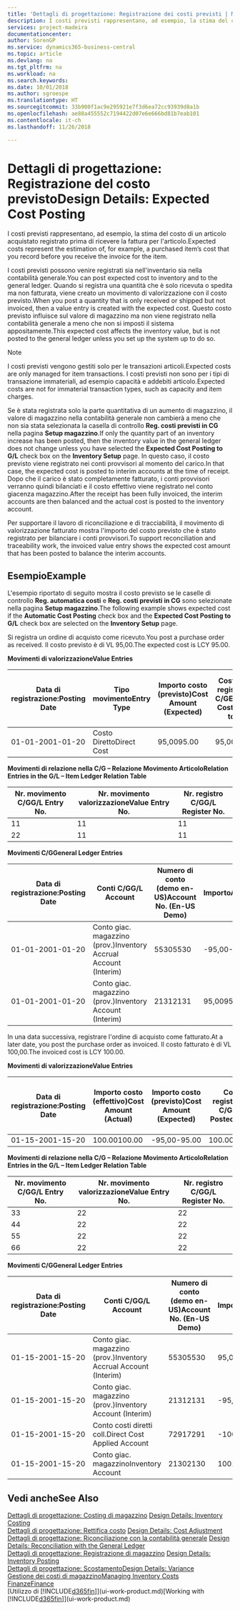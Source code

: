 ```yaml
---
title: 'Dettagli di progettazione: Registrazione dei costi previsti | Microsoft Docs'
description: I costi previsti rappresentano, ad esempio, la stima del costo di un articolo acquistato registrato prima di ricevere la fattura per l'articolo.
services: project-madeira
documentationcenter: 
author: SorenGP
ms.service: dynamics365-business-central
ms.topic: article
ms.devlang: na
ms.tgt_pltfrm: na
ms.workload: na
ms.search.keywords: 
ms.date: 10/01/2018
ms.author: sgroespe
ms.translationtype: HT
ms.sourcegitcommit: 33b900f1ac9e295921e7f3d6ea72cc93939d8a1b
ms.openlocfilehash: ae88a455552c7194422d07e6e666bd81b7eab101
ms.contentlocale: it-ch
ms.lasthandoff: 11/26/2018

---
```

# <a name="design-details-expected-cost-posting"></a><span data-ttu-id="34b40-103">Dettagli di progettazione: Registrazione del costo previsto</span><span class="sxs-lookup"><span data-stu-id="34b40-103">Design Details: Expected Cost Posting</span></span>
<span data-ttu-id="34b40-104">I costi previsti rappresentano, ad esempio, la stima del costo di un articolo acquistato registrato prima di ricevere la fattura per l'articolo.</span><span class="sxs-lookup"><span data-stu-id="34b40-104">Expected costs represent the estimation of, for example, a purchased item’s cost that you record before you receive the invoice for the item.</span></span>  

 <span data-ttu-id="34b40-105">I costi previsti possono venire registrati sia nell'inventario sia nella contabilità generale.</span><span class="sxs-lookup"><span data-stu-id="34b40-105">You can post expected cost to inventory and to the general ledger.</span></span> <span data-ttu-id="34b40-106">Quando si registra una quantità che è solo ricevuta o spedita ma non fatturata, viene creato un movimento di valorizzazione con il costo previsto.</span><span class="sxs-lookup"><span data-stu-id="34b40-106">When you post a quantity that is only received or shipped but not invoiced, then a value entry is created with the expected cost.</span></span> <span data-ttu-id="34b40-107">Questo costo previsto influisce sul valore di magazzino ma non viene registrato nella contabilità generale a meno che non si imposti il sistema appositamente.</span><span class="sxs-lookup"><span data-stu-id="34b40-107">This expected cost affects the inventory value, but is not posted to the general ledger unless you set up the system up to do so.</span></span>  

> [!NOTE]  
>  <span data-ttu-id="34b40-108">I costi previsti vengono gestiti solo per le transazioni articoli.</span><span class="sxs-lookup"><span data-stu-id="34b40-108">Expected costs are only managed for item transactions.</span></span> <span data-ttu-id="34b40-109">I costi previsti non sono per i tipi di transazione immateriali, ad esempio capacità e addebiti articolo.</span><span class="sxs-lookup"><span data-stu-id="34b40-109">Expected costs are not for immaterial transaction types, such as capacity and item charges.</span></span>  

 <span data-ttu-id="34b40-110">Se è stata registrata solo la parte quantitativa di un aumento di magazzino, il valore di magazzino nella contabilità generale non cambierà a meno che non sia stata selezionata la casella di controllo **Reg. costi previsti in CG** nella pagina **Setup magazzino**.</span><span class="sxs-lookup"><span data-stu-id="34b40-110">If only the quantity part of an inventory increase has been posted, then the inventory value in the general ledger does not change unless you have selected the **Expected Cost Posting to G/L** check box on the **Inventory Setup** page.</span></span> <span data-ttu-id="34b40-111">In questo caso, il costo previsto viene registrato nei conti provvisori al momento del carico.</span><span class="sxs-lookup"><span data-stu-id="34b40-111">In that case, the expected cost is posted to interim accounts at the time of receipt.</span></span> <span data-ttu-id="34b40-112">Dopo che il carico è stato completamente fatturato, i conti provvisori verranno quindi bilanciati e il costo effettivo viene registrato nel conto giacenza magazzino.</span><span class="sxs-lookup"><span data-stu-id="34b40-112">After the receipt has been fully invoiced, the interim accounts are then balanced and the actual cost is posted to the inventory account.</span></span>  

 <span data-ttu-id="34b40-113">Per supportare il lavoro di riconciliazione e di tracciabilità, il movimento di valorizzazione fatturato mostra l'importo del costo previsto che è stato registrato per bilanciare i conti provvisori.</span><span class="sxs-lookup"><span data-stu-id="34b40-113">To support reconciliation and traceability work, the invoiced value entry shows the expected cost amount that has been posted to balance the interim accounts.</span></span>  

## <a name="example"></a><span data-ttu-id="34b40-114">Esempio</span><span class="sxs-lookup"><span data-stu-id="34b40-114">Example</span></span>  
 <span data-ttu-id="34b40-115">L'esempio riportato di seguito mostra il costo previsto se le caselle di controllo **Reg. automatica costi** e **Reg. costi previsti in CG** sono selezionate nella pagina **Setup magazzino**.</span><span class="sxs-lookup"><span data-stu-id="34b40-115">The following example shows expected cost if the **Automatic Cost Posting** check box and the **Expected Cost Posting to G/L** check box are selected on the **Inventory Setup** page.</span></span>  

 <span data-ttu-id="34b40-116">Si registra un ordine di acquisto come ricevuto.</span><span class="sxs-lookup"><span data-stu-id="34b40-116">You post a purchase order as received.</span></span> <span data-ttu-id="34b40-117">Il costo previsto è di VL 95,00.</span><span class="sxs-lookup"><span data-stu-id="34b40-117">The expected cost is LCY 95.00.</span></span>  

 <span data-ttu-id="34b40-118">**Movimenti di valorizzazione**</span><span class="sxs-lookup"><span data-stu-id="34b40-118">**Value Entries**</span></span>  

|<span data-ttu-id="34b40-119">Data di registrazione:</span><span class="sxs-lookup"><span data-stu-id="34b40-119">Posting Date</span></span>|<span data-ttu-id="34b40-120">Tipo movimento</span><span class="sxs-lookup"><span data-stu-id="34b40-120">Entry Type</span></span>|<span data-ttu-id="34b40-121">Importo costo (previsto)</span><span class="sxs-lookup"><span data-stu-id="34b40-121">Cost Amount (Expected)</span></span>|<span data-ttu-id="34b40-122">Costo prev. registrato in C/G</span><span class="sxs-lookup"><span data-stu-id="34b40-122">Expected Cost Posted to G/L</span></span>|<span data-ttu-id="34b40-123">Costo previsto</span><span class="sxs-lookup"><span data-stu-id="34b40-123">Expected Cost</span></span>|<span data-ttu-id="34b40-124">Nr. movimento cont. articolo</span><span class="sxs-lookup"><span data-stu-id="34b40-124">Item Ledger Entry No.</span></span>|<span data-ttu-id="34b40-125">Nr. movimento</span><span class="sxs-lookup"><span data-stu-id="34b40-125">Entry No.</span></span>|  
|------------------|----------------|------------------------------|----------------------------------|-------------------|---------------------------|---------------|  
|<span data-ttu-id="34b40-126">01-01-20</span><span class="sxs-lookup"><span data-stu-id="34b40-126">01-01-20</span></span>|<span data-ttu-id="34b40-127">Costo Diretto</span><span class="sxs-lookup"><span data-stu-id="34b40-127">Direct Cost</span></span>|<span data-ttu-id="34b40-128">95,00</span><span class="sxs-lookup"><span data-stu-id="34b40-128">95.00</span></span>|<span data-ttu-id="34b40-129">95,00</span><span class="sxs-lookup"><span data-stu-id="34b40-129">95.00</span></span>|<span data-ttu-id="34b40-130">Sì</span><span class="sxs-lookup"><span data-stu-id="34b40-130">Yes</span></span>|<span data-ttu-id="34b40-131">1</span><span class="sxs-lookup"><span data-stu-id="34b40-131">1</span></span>|<span data-ttu-id="34b40-132">1</span><span class="sxs-lookup"><span data-stu-id="34b40-132">1</span></span>|  

 <span data-ttu-id="34b40-133">**Movimenti di relazione nella C/G – Relazione Movimento Articolo**</span><span class="sxs-lookup"><span data-stu-id="34b40-133">**Relation Entries in the G/L – Item Ledger Relation Table**</span></span>  

|<span data-ttu-id="34b40-134">Nr. movimento C/G</span><span class="sxs-lookup"><span data-stu-id="34b40-134">G/L Entry No.</span></span>|<span data-ttu-id="34b40-135">Nr. movimento valorizzazione</span><span class="sxs-lookup"><span data-stu-id="34b40-135">Value Entry No.</span></span>|<span data-ttu-id="34b40-136">Nr. registro C/G</span><span class="sxs-lookup"><span data-stu-id="34b40-136">G/L Register No.</span></span>|  
|--------------------|---------------------|-----------------------|  
|<span data-ttu-id="34b40-137">1</span><span class="sxs-lookup"><span data-stu-id="34b40-137">1</span></span>|<span data-ttu-id="34b40-138">1</span><span class="sxs-lookup"><span data-stu-id="34b40-138">1</span></span>|<span data-ttu-id="34b40-139">1</span><span class="sxs-lookup"><span data-stu-id="34b40-139">1</span></span>|  
|<span data-ttu-id="34b40-140">2</span><span class="sxs-lookup"><span data-stu-id="34b40-140">2</span></span>|<span data-ttu-id="34b40-141">1</span><span class="sxs-lookup"><span data-stu-id="34b40-141">1</span></span>|<span data-ttu-id="34b40-142">1</span><span class="sxs-lookup"><span data-stu-id="34b40-142">1</span></span>|  

 <span data-ttu-id="34b40-143">**Movimenti C/G**</span><span class="sxs-lookup"><span data-stu-id="34b40-143">**General Ledger Entries**</span></span>  

|<span data-ttu-id="34b40-144">Data di registrazione:</span><span class="sxs-lookup"><span data-stu-id="34b40-144">Posting Date</span></span>|<span data-ttu-id="34b40-145">Conti C/G</span><span class="sxs-lookup"><span data-stu-id="34b40-145">G/L Account</span></span>|<span data-ttu-id="34b40-146">Numero di conto (demo en-US)</span><span class="sxs-lookup"><span data-stu-id="34b40-146">Account No. (En-US Demo)</span></span>|<span data-ttu-id="34b40-147">Importo</span><span class="sxs-lookup"><span data-stu-id="34b40-147">Amount</span></span>|<span data-ttu-id="34b40-148">Nr. movimento</span><span class="sxs-lookup"><span data-stu-id="34b40-148">Entry No.</span></span>|  
|------------------|------------------|---------------------------------|------------|---------------|  
|<span data-ttu-id="34b40-149">01-01-20</span><span class="sxs-lookup"><span data-stu-id="34b40-149">01-01-20</span></span>|<span data-ttu-id="34b40-150">Conto giac. magazzino (prov.)</span><span class="sxs-lookup"><span data-stu-id="34b40-150">Inventory Accrual Account (Interim)</span></span>|<span data-ttu-id="34b40-151">5530</span><span class="sxs-lookup"><span data-stu-id="34b40-151">5530</span></span>|<span data-ttu-id="34b40-152">-95,00</span><span class="sxs-lookup"><span data-stu-id="34b40-152">-95.00</span></span>|<span data-ttu-id="34b40-153">2</span><span class="sxs-lookup"><span data-stu-id="34b40-153">2</span></span>|  
|<span data-ttu-id="34b40-154">01-01-20</span><span class="sxs-lookup"><span data-stu-id="34b40-154">01-01-20</span></span>|<span data-ttu-id="34b40-155">Conto giac. magazzino (prov.)</span><span class="sxs-lookup"><span data-stu-id="34b40-155">Inventory Account (Interim)</span></span>|<span data-ttu-id="34b40-156">2131</span><span class="sxs-lookup"><span data-stu-id="34b40-156">2131</span></span>|<span data-ttu-id="34b40-157">95,00</span><span class="sxs-lookup"><span data-stu-id="34b40-157">95.00</span></span>|<span data-ttu-id="34b40-158">1</span><span class="sxs-lookup"><span data-stu-id="34b40-158">1</span></span>|  

 <span data-ttu-id="34b40-159">In una data successiva, registrare l'ordine di acquisto come fatturato.</span><span class="sxs-lookup"><span data-stu-id="34b40-159">At a later date, you post the purchase order as invoiced.</span></span> <span data-ttu-id="34b40-160">Il costo fatturato è di VL 100,00.</span><span class="sxs-lookup"><span data-stu-id="34b40-160">The invoiced cost is LCY 100.00.</span></span>  

 <span data-ttu-id="34b40-161">**Movimenti di valorizzazione**</span><span class="sxs-lookup"><span data-stu-id="34b40-161">**Value Entries**</span></span>  

|<span data-ttu-id="34b40-162">Data di registrazione:</span><span class="sxs-lookup"><span data-stu-id="34b40-162">Posting Date</span></span>|<span data-ttu-id="34b40-163">Importo costo (effettivo)</span><span class="sxs-lookup"><span data-stu-id="34b40-163">Cost Amount (Actual)</span></span>|<span data-ttu-id="34b40-164">Importo costo (previsto)</span><span class="sxs-lookup"><span data-stu-id="34b40-164">Cost Amount (Expected)</span></span>|<span data-ttu-id="34b40-165">Costo registrato in C/G</span><span class="sxs-lookup"><span data-stu-id="34b40-165">Cost Posted to G/L</span></span>|<span data-ttu-id="34b40-166">Costo previsto</span><span class="sxs-lookup"><span data-stu-id="34b40-166">Expected Cost</span></span>|<span data-ttu-id="34b40-167">Nr. movimento cont. articolo</span><span class="sxs-lookup"><span data-stu-id="34b40-167">Item Ledger Entry No.</span></span>|<span data-ttu-id="34b40-168">Nr. movimento</span><span class="sxs-lookup"><span data-stu-id="34b40-168">Entry No.</span></span>|  
|------------------|----------------------------|------------------------------|-------------------------|-------------------|---------------------------|---------------|  
|<span data-ttu-id="34b40-169">01-15-20</span><span class="sxs-lookup"><span data-stu-id="34b40-169">01-15-20</span></span>|<span data-ttu-id="34b40-170">100.00</span><span class="sxs-lookup"><span data-stu-id="34b40-170">100.00</span></span>|<span data-ttu-id="34b40-171">-95,00</span><span class="sxs-lookup"><span data-stu-id="34b40-171">-95.00</span></span>|<span data-ttu-id="34b40-172">100.00</span><span class="sxs-lookup"><span data-stu-id="34b40-172">100.00</span></span>|<span data-ttu-id="34b40-173">No</span><span class="sxs-lookup"><span data-stu-id="34b40-173">No</span></span>|<span data-ttu-id="34b40-174">1</span><span class="sxs-lookup"><span data-stu-id="34b40-174">1</span></span>|<span data-ttu-id="34b40-175">2</span><span class="sxs-lookup"><span data-stu-id="34b40-175">2</span></span>|  

 <span data-ttu-id="34b40-176">**Movimenti di relazione nella C/G – Relazione Movimento Articolo**</span><span class="sxs-lookup"><span data-stu-id="34b40-176">**Relation Entries in the G/L – Item Ledger Relation Table**</span></span>  

|<span data-ttu-id="34b40-177">Nr. movimento C/G</span><span class="sxs-lookup"><span data-stu-id="34b40-177">G/L Entry No.</span></span>|<span data-ttu-id="34b40-178">Nr. movimento valorizzazione</span><span class="sxs-lookup"><span data-stu-id="34b40-178">Value Entry No.</span></span>|<span data-ttu-id="34b40-179">Nr. registro C/G</span><span class="sxs-lookup"><span data-stu-id="34b40-179">G/L Register No.</span></span>|  
|--------------------|---------------------|-----------------------|  
|<span data-ttu-id="34b40-180">3</span><span class="sxs-lookup"><span data-stu-id="34b40-180">3</span></span>|<span data-ttu-id="34b40-181">2</span><span class="sxs-lookup"><span data-stu-id="34b40-181">2</span></span>|<span data-ttu-id="34b40-182">2</span><span class="sxs-lookup"><span data-stu-id="34b40-182">2</span></span>|  
|<span data-ttu-id="34b40-183">4</span><span class="sxs-lookup"><span data-stu-id="34b40-183">4</span></span>|<span data-ttu-id="34b40-184">2</span><span class="sxs-lookup"><span data-stu-id="34b40-184">2</span></span>|<span data-ttu-id="34b40-185">2</span><span class="sxs-lookup"><span data-stu-id="34b40-185">2</span></span>|  
|<span data-ttu-id="34b40-186">5</span><span class="sxs-lookup"><span data-stu-id="34b40-186">5</span></span>|<span data-ttu-id="34b40-187">2</span><span class="sxs-lookup"><span data-stu-id="34b40-187">2</span></span>|<span data-ttu-id="34b40-188">2</span><span class="sxs-lookup"><span data-stu-id="34b40-188">2</span></span>|  
|<span data-ttu-id="34b40-189">6</span><span class="sxs-lookup"><span data-stu-id="34b40-189">6</span></span>|<span data-ttu-id="34b40-190">2</span><span class="sxs-lookup"><span data-stu-id="34b40-190">2</span></span>|<span data-ttu-id="34b40-191">2</span><span class="sxs-lookup"><span data-stu-id="34b40-191">2</span></span>|  

 <span data-ttu-id="34b40-192">**Movimenti C/G**</span><span class="sxs-lookup"><span data-stu-id="34b40-192">**General Ledger Entries**</span></span>  

|<span data-ttu-id="34b40-193">Data di registrazione:</span><span class="sxs-lookup"><span data-stu-id="34b40-193">Posting Date</span></span>|<span data-ttu-id="34b40-194">Conti C/G</span><span class="sxs-lookup"><span data-stu-id="34b40-194">G/L Account</span></span>|<span data-ttu-id="34b40-195">Numero di conto (demo en-US)</span><span class="sxs-lookup"><span data-stu-id="34b40-195">Account No. (En-US Demo)</span></span>|<span data-ttu-id="34b40-196">Importo</span><span class="sxs-lookup"><span data-stu-id="34b40-196">Amount</span></span>|<span data-ttu-id="34b40-197">Nr. movimento</span><span class="sxs-lookup"><span data-stu-id="34b40-197">Entry No.</span></span>|  
|------------------|------------------|---------------------------------|------------|---------------|  
|<span data-ttu-id="34b40-198">01-15-20</span><span class="sxs-lookup"><span data-stu-id="34b40-198">01-15-20</span></span>|<span data-ttu-id="34b40-199">Conto giac. magazzino (prov.)</span><span class="sxs-lookup"><span data-stu-id="34b40-199">Inventory Accrual Account (Interim)</span></span>|<span data-ttu-id="34b40-200">5530</span><span class="sxs-lookup"><span data-stu-id="34b40-200">5530</span></span>|<span data-ttu-id="34b40-201">95,00</span><span class="sxs-lookup"><span data-stu-id="34b40-201">95.00</span></span>|<span data-ttu-id="34b40-202">4</span><span class="sxs-lookup"><span data-stu-id="34b40-202">4</span></span>|  
|<span data-ttu-id="34b40-203">01-15-20</span><span class="sxs-lookup"><span data-stu-id="34b40-203">01-15-20</span></span>|<span data-ttu-id="34b40-204">Conto giac. magazzino (prov.)</span><span class="sxs-lookup"><span data-stu-id="34b40-204">Inventory Account (Interim)</span></span>|<span data-ttu-id="34b40-205">2131</span><span class="sxs-lookup"><span data-stu-id="34b40-205">2131</span></span>|<span data-ttu-id="34b40-206">-95,00</span><span class="sxs-lookup"><span data-stu-id="34b40-206">-95.00</span></span>|<span data-ttu-id="34b40-207">3</span><span class="sxs-lookup"><span data-stu-id="34b40-207">3</span></span>|  
|<span data-ttu-id="34b40-208">01-15-20</span><span class="sxs-lookup"><span data-stu-id="34b40-208">01-15-20</span></span>|<span data-ttu-id="34b40-209">Conto costi diretti coll.</span><span class="sxs-lookup"><span data-stu-id="34b40-209">Direct Cost Applied Account</span></span>|<span data-ttu-id="34b40-210">7291</span><span class="sxs-lookup"><span data-stu-id="34b40-210">7291</span></span>|<span data-ttu-id="34b40-211">-100</span><span class="sxs-lookup"><span data-stu-id="34b40-211">-100</span></span>|<span data-ttu-id="34b40-212">6</span><span class="sxs-lookup"><span data-stu-id="34b40-212">6</span></span>|  
|<span data-ttu-id="34b40-213">01-15-20</span><span class="sxs-lookup"><span data-stu-id="34b40-213">01-15-20</span></span>|<span data-ttu-id="34b40-214">Conto giac. magazzino</span><span class="sxs-lookup"><span data-stu-id="34b40-214">Inventory Account</span></span>|<span data-ttu-id="34b40-215">2130</span><span class="sxs-lookup"><span data-stu-id="34b40-215">2130</span></span>|<span data-ttu-id="34b40-216">100</span><span class="sxs-lookup"><span data-stu-id="34b40-216">100</span></span>|<span data-ttu-id="34b40-217">5</span><span class="sxs-lookup"><span data-stu-id="34b40-217">5</span></span>|  

## <a name="see-also"></a><span data-ttu-id="34b40-218">Vedi anche</span><span class="sxs-lookup"><span data-stu-id="34b40-218">See Also</span></span>
 <span data-ttu-id="34b40-219">[Dettagli di progettazione: Costing di magazzino](design-details-inventory-costing.md) </span><span class="sxs-lookup"><span data-stu-id="34b40-219">[Design Details: Inventory Costing](design-details-inventory-costing.md) </span></span>  
 <span data-ttu-id="34b40-220">[Dettagli di progettazione: Rettifica costo](design-details-cost-adjustment.md) </span><span class="sxs-lookup"><span data-stu-id="34b40-220">[Design Details: Cost Adjustment](design-details-cost-adjustment.md) </span></span>  
 <span data-ttu-id="34b40-221">[Dettagli di progettazione: Riconciliazione con la contabilità generale](design-details-reconciliation-with-the-general-ledger.md) </span><span class="sxs-lookup"><span data-stu-id="34b40-221">[Design Details: Reconciliation with the General Ledger](design-details-reconciliation-with-the-general-ledger.md) </span></span>  
 <span data-ttu-id="34b40-222">[Dettagli di progettazione: Registrazione di magazzino](design-details-inventory-posting.md) </span><span class="sxs-lookup"><span data-stu-id="34b40-222">[Design Details: Inventory Posting](design-details-inventory-posting.md) </span></span>  
 [<span data-ttu-id="34b40-223">Dettagli di progettazione: Scostamento</span><span class="sxs-lookup"><span data-stu-id="34b40-223">Design Details: Variance</span></span>](design-details-variance.md)  
 [<span data-ttu-id="34b40-224">Gestione dei costi di magazzino</span><span class="sxs-lookup"><span data-stu-id="34b40-224">Managing Inventory Costs</span></span>](finance-manage-inventory-costs.md)  
 [<span data-ttu-id="34b40-225">Finanze</span><span class="sxs-lookup"><span data-stu-id="34b40-225">Finance</span></span>](finance.md)  
 <span data-ttu-id="34b40-226">[Utilizzo di [!INCLUDE[d365fin](includes/d365fin_md.md)]](ui-work-product.md)</span><span class="sxs-lookup"><span data-stu-id="34b40-226">[Working with [!INCLUDE[d365fin](includes/d365fin_md.md)]](ui-work-product.md)</span></span>

